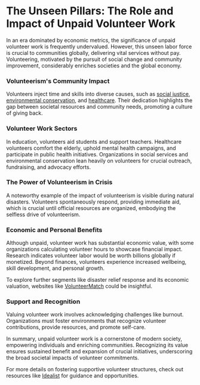 # The Unseen Pillars: The Role and Impact of Unpaid Volunteer Work

In an era dominated by economic metrics, the significance of unpaid volunteer work is frequently undervalued. However, this unseen labor force is crucial to communities globally, delivering vital services without pay. Volunteering, motivated by the pursuit of social change and community improvement, considerably enriches societies and the global economy.

### Volunteerism's Community Impact

Volunteers inject time and skills into diverse causes, such as [social justice](https://en.wikipedia.org/wiki/Social_justice), [environmental conservation](https://en.wikipedia.org/wiki/Environmentalism), and [healthcare](https://en.wikipedia.org/wiki/Healthcare). Their dedication highlights the gap between societal resources and community needs, promoting a culture of giving back.

### Volunteer Work Sectors

In education, volunteers aid students and support teachers. Healthcare volunteers comfort the elderly, uphold mental health campaigns, and participate in public health initiatives. Organizations in social services and environmental conservation lean heavily on volunteers for crucial outreach, fundraising, and advocacy efforts.

### The Power of Volunteerism in Crisis

A noteworthy example of the impact of volunteerism is visible during natural disasters. Volunteers spontaneously respond, providing immediate aid, which is crucial until official resources are organized, embodying the selfless drive of volunteerism.

### Economic and Personal Benefits

Although unpaid, volunteer work has substantial economic value, with some organizations calculating volunteer hours to showcase financial impact. Research indicates volunteer labor would be worth billions globally if monetized. Beyond finances, volunteers experience increased wellbeing, skill development, and personal growth.

To explore further segments like disaster relief response and its economic valuation, websites like [VolunteerMatch](https://www.volunteermatch.org) could be insightful.

### Support and Recognition

Valuing volunteer work involves acknowledging challenges like burnout. Organizations must foster environments that recognize volunteer contributions, provide resources, and promote self-care.

In summary, unpaid volunteer work is a cornerstone of modern society, empowering individuals and enriching communities. Recognizing its value ensures sustained benefit and expansion of crucial initiatives, underscoring the broad societal impacts of volunteer commitments.

For more details on fostering supportive volunteer structures, check out resources like [Idealist](https://www.idealist.org) for guidance and opportunities.